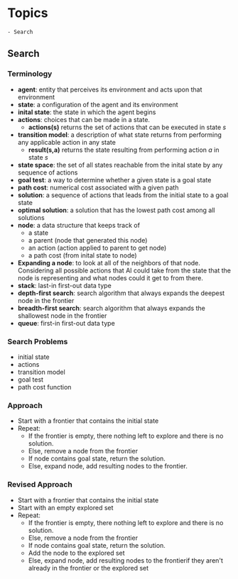 # Topics
    - Search

## Search

### Terminology

- __agent__: entity that perceives its environment and acts upon that environment
- __state__: a configuration of the agent and its environment
- __inital state__: the state in which the agent begins
- __actions__: choices that can be made in a state. 
    - __actions(s)__ returns the set of actions that can be executed in state _s_
- __transition model__: a description of what state returns from performing any applicable action in any state
    - __result(s,a)__ returns the state resulting from performing action _a_ in state _s_
- __state space__: the set of all states reachable from the inital state by any sequence of actions
- __goal test__: a way to determine whether a given state is a goal state
- __path cost__: numerical cost associated with a given path
- __solution__: a sequence of actions that leads from the initial state to a goal state
- __optimal solution__: a solution that has the lowest path cost among all solutions
- __node__: a data structure that keeps track of
    - a state
    - a parent (node that generated this node)
    - an action (action applied to parent to get node)
    - a path cost (from inital state to node)
- __Expanding a node__: to look at all of the neighbors of that node. Considering all possible actions that AI could take from the state that the node is representing and what nodes could it get to from there.
- __stack__: last-in first-out data type
- __depth-first search__: search algorithm that always expands the deepest node in the frontier
- __breadth-first search__: search algorithm that always expands the shallowest node in the frontier
- __queue__: first-in first-out data type

### Search Problems

- initial state
- actions
- transition model
- goal test
- path cost function

### Approach

- Start with a frontier that contains the initial state
- Repeat:
    - If the frontier is empty, there nothing left to explore and there is no solution.
    - Else, remove a node from the frontier
    - If node contains goal state, return the solution.
    - Else, expand node, add resulting nodes to the frontier.

### Revised Approach

- Start with a frontier that contains the initial state
- Start with an empty explored set
- Repeat:
    - If the frontier is empty, there nothing left to explore and there is no solution.
    - Else, remove a node from the frontier
    - If node contains goal state, return the solution.
    - Add the node to the explored set
    - Else, expand node, add resulting nodes to the frontierif they aren't already in the frontier or the explored set